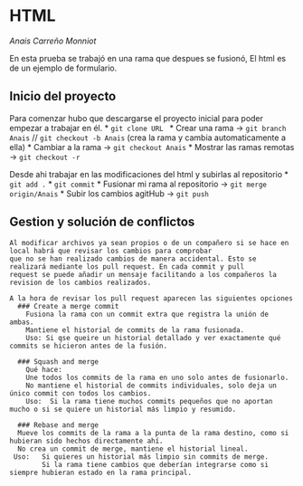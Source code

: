 # HTML
*Anais Carreño Monniot*

En esta prueba se trabajó en una rama que despues se fusionó, 
El html es de un ejemplo de formulario.

## Inicio del proyecto
  Para comenzar hubo que descargarse el proyecto inicial para poder empezar a trabajar en él.
    * `git clone URL ` 
    * Crear una rama  -> `git branch Anais`  // `git checkout -b Anais` (crea la rama y cambia automaticamente a ella)
    * Cambiar a la rama  -> `git checkout Anais`
    * Mostrar las ramas remotas  -> `git checkout -r`

  Desde ahi trabajar en las modificaciones del html y subirlas al repositorio
    * `git add .`
    * `git commit`
    * Fusionar mi rama al repositorio  -> `git merge origin/Anais`
    * Subir los cambios agitHub  -> `git push`

## Gestion y solución de conflictos
    Al modificar archivos ya sean propios o de un compañero si se hace en local habrá que revisar los cambios para comprobar 
    que no se han realizado cambios de manera accidental. Esto se realizará mediante los pull request. En cada commit y pull
    request se puede añadir un mensaje facilitando a los compañeros la revision de los cambios realizados.

    A la hora de revisar los pull request aparecen las siguientes opciones 
      ### Create a merge commit     
        Fusiona la rama con un commit extra que registra la unión de ambas.
        Mantiene el historial de commits de la rama fusionada.
        Uso: Si qse queire un historial detallado y ver exactamente qué commits se hicieron antes de la fusión.

      ### Squash and merge
        Qué hace:
        Une todos los commits de la rama en uno solo antes de fusionarlo.
        No mantiene el historial de commits individuales, solo deja un único commit con todos los cambios.
        Uso:  Si la rama tiene muchos commits pequeños que no aportan mucho o si se quiere un historial más limpio y resumido.

      ### Rebase and merge
      Mueve los commits de la rama a la punta de la rama destino, como si hubieran sido hechos directamente ahí.
      No crea un commit de merge, mantiene el historial lineal.
     Uso:   Si quieres un historial más limpio sin commits de merge.
            Si la rama tiene cambios que deberían integrarse como si siempre hubieran estado en la rama principal.
